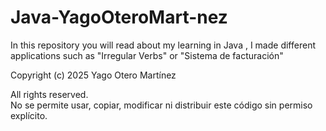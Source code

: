 # Java-YagoOteroMart-nez
In this repository you will read about my learning in Java , I made different applications such as "Irregular Verbs" or "Sistema de facturación"


Copyright (c) 2025 Yago Otero Martínez

All rights reserved.  
No se permite usar, copiar, modificar ni distribuir este código sin permiso explícito.
